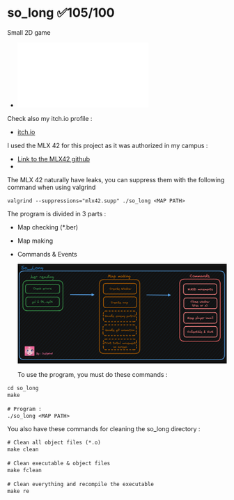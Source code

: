 # so_long ✅105/100
Small 2D game

- ![so_long subject](fr.so_long.subject.pdf)

Check also my itch.io profile :
- [itch.io](https://dailywind.itch.io/)


I used the MLX 42 for this project as it was authorized in my campus :
- [Link to the MLX42 github](https://github.com/codam-coding-college/MLX42)
- 
The MLX 42 naturally have leaks, you can suppress them with the following command when using valgrind
```shell
valgrind --suppressions="mlx42.supp" ./so_long <MAP PATH>
```


The program is divided in 3 parts :
- Map checking (*.ber)
- Map making
- Commands & Events

  ![](project_structure.PNG)

  To use the program, you must do these commands :
```shell
cd so_long
make

# Program :
./so_long <MAP PATH>
```

You also have these commands for cleaning the so_long directory :
```shell
# Clean all object files (*.o)
make clean

# Clean executable & object files
make fclean

# Clean everything and recompile the executable
make re
```
